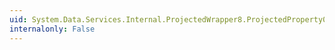 ```yaml
---
uid: System.Data.Services.Internal.ProjectedWrapper8.ProjectedProperty0
internalonly: False
---
```

